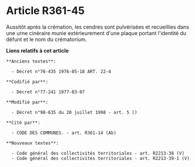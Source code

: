# Article R361-45

Aussitôt après la crémation, les cendres sont pulvérisées et recueillies dans une urne cinéraire munie extérieurement d'une
plaque portant l'identité du défunt et le nom du crématorium.

**Liens relatifs à cet article**

	**Anciens textes**:

	  - Décret n°76-435 1976-05-18 ART. 22-4

	**Codifié par**:

	  - Décret n°77-241 1977-03-07

	**Modifié par**:

	  - Décret n°98-635 du 20 juillet 1998 - art. 5 ()

	**Cité par**:

	  - CODE DES COMMUNES. - art. R361-14 (Ab)

	**Nouveaux textes**:

	  - Code général des collectivités territoriales - art. R2213-38 (V)
	  - Code général des collectivités territoriales - art. R2213-39-1 (V)
